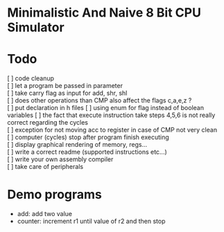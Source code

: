# Minimalistic And Naive 8 Bit CPU Simulator 


# Todo

[ ] code cleanup  
[ ] let a program be passed in parameter   
[ ] take carry flag as input for add, shr, shl    
[ ] does other operations than CMP also affect the flags c,a,e,z ?  
[ ] put declaration in h files 
[ ] using enum for flag instead of boolean variables 
[ ] the fact that execute instruction take steps 4,5,6 is not really correct regarding the cycles    
[ ] exception for not moving acc to register in case of CMP not very clean   
[ ] computer (cycles) stop after program finish executing   
[ ] display graphical rendering of memory, regs...   
[ ] write a correct readme (supported instructions etc...)    
[ ] write your own assembly compiler   
[ ] take care of peripherals     


# Demo programs

- add: add two value 
- counter: increment r1 until value of r2 and then stop
